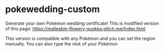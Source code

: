 # pokewedding-custom
Generate your own Pokémon wedding certificate!
This is modified version of this page: https://malleable-flowery-quokka.glitch.me/Index.html

This version is compatible with any Pokémon and you can set the region manually. You can also type the nick of your Pokémon
